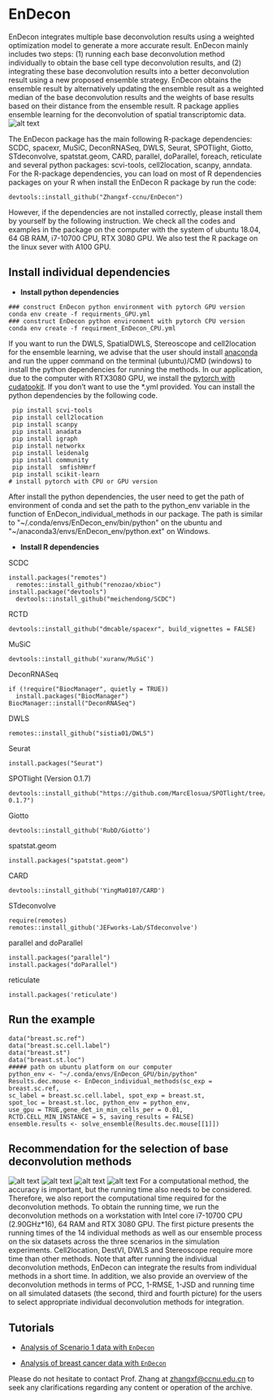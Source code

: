 # EnDecon
EnDecon integrates multiple base deconvolution results using a weighted optimization model to generate a more accurate result. EnDecon mainly includes two steps: (1) running each base deconvolution method individually to obtain the base cell type deconvolution results, and (2) integrating these base deconvolution results into a better deconvolution result using a new proposed ensemble strategy. EnDecon obtains the ensemble result by alternatively updating the ensemble result as a weighted median of the base deconvolution results and the weights of base results based on their distance from the ensemble result. R package applies ensemble learning for the deconvolution of spatial transcriptomic data. 
![alt
text](https://github.com/keyalone/EnDecon/blob/master/docs/Figure1.png?raw=true)

The EnDecon package has the main following R-package dependencies: SCDC, spacexr, MuSiC, DeconRNASeq, DWLS, Seurat, SPOTlight, Giotto, STdeconvolve, spatstat.geom, CARD, parallel, doParallel, foreach, reticulate and several python packages: scvi-tools, cell2location, scanpy, anndata. For the R-package dependencies, you can load on most of R dependencies packages on your R when install the EnDecon R package by run the code:
 ``` buildoutcfg
 devtools::install_github("Zhangxf-ccnu/EnDecon")
```
However, if the dependencies are not installed correctly, please install them by yourself by the following instruction. We check all the codes and examples in the package on the computer with the system of ubuntu 18.04, 64 GB RAM, i7-10700 CPU, RTX 3080 GPU. We also test the R package on the linux sever with A100 GPU. 

## Install individual dependencies
* **Install python dependencies**
 ``` buildoutcfg
 ### construct EnDecon python environment with pytorch GPU version 
 conda env create -f requirments_GPU.yml
 ### construct EnDecon python environment with pytorch CPU version
 conda env create -f requirment_EnDecon_CPU.yml
```
If you want to run the DWLS, SpatialDWLS, Stereoscope and cell2location for the ensemble learning, we advise that the user should install [anaconda]( https://www.anaconda.com/) and run the upper command on the terminal (ubuntu)/CMD (windows) to install the python dependencies for running the methods. In our application, due to the computer with RTX3080 GPU, we install the [pytorch with cudatookit]( https://pytorch.org/). If you don’t want to use the *.yml provided. You can install the python dependencies by the following code.
```buildoutcfg
 pip install scvi-tools
 pip install cell2location
 pip install scanpy
 pip install anadata
 pip install igraph
 pip install networkx
 pip install leidenalg
 pip install community
 pip install  smfishHmrf
 pip install scikit-learn
# install pytorch with CPU or GPU version
```
After install the python dependencies, the user need to get the path of environment of conda and set the path to the python_env variable in the function of EnDecon_individual_methods in our package. The path is similar to "\~/.conda/envs/EnDecon\_env/bin/python" on the ubuntu and "\~/anaconda3/envs/EnDecon\_env/python.ext" on Windows.
* **Install R dependencies**

SCDC
```buildoutcfg
install.packages("remotes")
  remotes::install_github("renozao/xbioc")
install.package("devtools")
  devtools::install_github("meichendong/SCDC")
```
RCTD
```buildoutcfg
devtools::install_github("dmcable/spacexr", build_vignettes = FALSE)
```
MuSiC
```buildoutcfg
devtools::install_github('xuranw/MuSiC')
```
DeconRNASeq
```buildoutcfg
if (!require("BiocManager", quietly = TRUE))
  install.packages("BiocManager")
BiocManager::install("DeconRNASeq")
```
DWLS
```buildoutcfg
remotes::install_github("sistia01/DWLS")
```
Seurat
```buildoutcfg
install.packages("Seurat")
```
SPOTlight (Version 0.1.7)
```buildoutcfg
devtools::install_github("https://github.com/MarcElosua/SPOTlight/tree/spotlight-0.1.7")
```
Giotto
```buildoutcfg
devtools::install_github('RubD/Giotto')
```
spatstat.geom
```buildoutcfg
install.packages("spatstat.geom")
```
CARD
```buildoutcfg
devtools::install_github('YingMa0107/CARD')
```
STdeconvolve
```buildoutcfg
require(remotes)
remotes::install_github('JEFworks-Lab/STdeconvolve')
```
parallel and doParallel
```buildoutcfg
install.packages("parallel")
install.packages("doParallel")
```
reticulate
```buildoutcfg
install.packages('reticulate')
```
## Run the example
```buildoutcfg
data("breast.sc.ref")
data("breast.sc.cell.label")
data("breast.st")
data("breast.st.loc")
##### path on ubuntu platform on our computer
python_env <- "~/.conda/envs/EnDecon_GPU/bin/python"
Results.dec.mouse <- EnDecon_individual_methods(sc_exp = breast.sc.ref,
sc_label = breast.sc.cell.label, spot_exp = breast.st,
spot_loc = breast.st.loc, python_env = python_env,
use_gpu = TRUE,gene_det_in_min_cells_per = 0.01,
RCTD.CELL_MIN_INSTANCE = 5, saving_results = FALSE)
ensemble.results <- solve_ensemble(Results.dec.mouse[[1]])
```
## Recommendation for the selection of base deconvolution methods

![alt
text](https://github.com/keyalone/EnDecon/blob/master/docs/Figure4.png?raw=true)
![alt
text](https://github.com/keyalone/EnDecon/blob/master/docs/Figure2.png?raw=true)
![alt
text](https://github.com/keyalone/EnDecon/blob/master/docs/Figure5.png?raw=true)
![alt
text](https://github.com/keyalone/EnDecon/blob/master/docs/Figure3.png?raw=true)
For a computational method, the accuracy is important, but the running time also needs to be considered. Therefore, we also report the computational time required for the deconvolution methods. To obtain the running time, we run the deconvolution methods on a workstation with Intel core i7-10700 CPU (2.90GHz*16), 64 RAM and RTX 3080 GPU. The first picture presents the running times of the 14 individual methods as well as our ensemble process on the six datasets across the three scenarios in the simulation experiments. Cell2location, DestVI, DWLS and Stereoscope require more time than other methods. Note that after running the individual deconvolution methods, EnDecon can integrate the results from individual methods in a short time. In addition, we also provide an overview of the deconvolution methods in terms of PCC, 1-RMSE, 1-JSD and running time on all simulated datasets (the second, third and fourth picture) for the users to select appropriate individual deconvolution methods for integration.

## Tutorials
- [Analysis of Scenario 1 data with `EnDecon`](https://github.com/keyalone/EnDecon/blob/master/docs/simulation.md)

- [Analysis of breast cancer data with `EnDecon`](https://github.com/keyalone/EnDecon/blob/master/docs/EnDecon.md)

Please do not hesitate to contact Prof. Zhang at zhangxf@ccnu.edu.cn to seek any clarifications regarding any content or operation of the archive.

 
